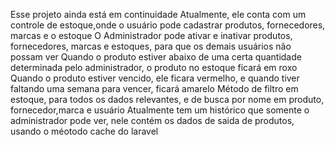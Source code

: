 Esse projeto ainda está em continuidade
Atualmente, ele conta com um controle de estoque,onde o usuário pode cadastrar produtos, fornecedores, marcas e o estoque
O Administrador pode ativar e inativar produtos, fornecedores, marcas e estoques, para que os demais usuários não possam ver
Quando o produto estiver abaixo de uma certa quantidade determinada pelo administrador, o produto no estoque ficará em roxo
Quando o produto estiver vencido, ele ficara vermelho, e quando tiver faltando uma semana para vencer, ficará amarelo
Método de filtro em estoque, para todos os dados relevantes, e de busca por nome em produto, fornecedor,marca e usuário
Atualmente tem um histórico que somente o administrador pode ver, nele contém os dados de saida de produtos, usando o méotodo cache do laravel
